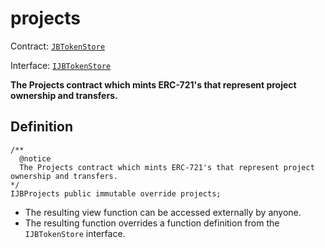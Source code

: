 # projects

Contract: [`JBTokenStore`](../)​‌

Interface: [`IJBTokenStore`](../../../interfaces/ijbtokenstore.md)

**The Projects contract which mints ERC-721's that represent project ownership and transfers.**

## Definition

```solidity
/** 
  @notice 
  The Projects contract which mints ERC-721's that represent project ownership and transfers.
*/ 
IJBProjects public immutable override projects;
```

* The resulting view function can be accessed externally by anyone.
* The resulting function overrides a function definition from the `IJBTokenStore` interface.
